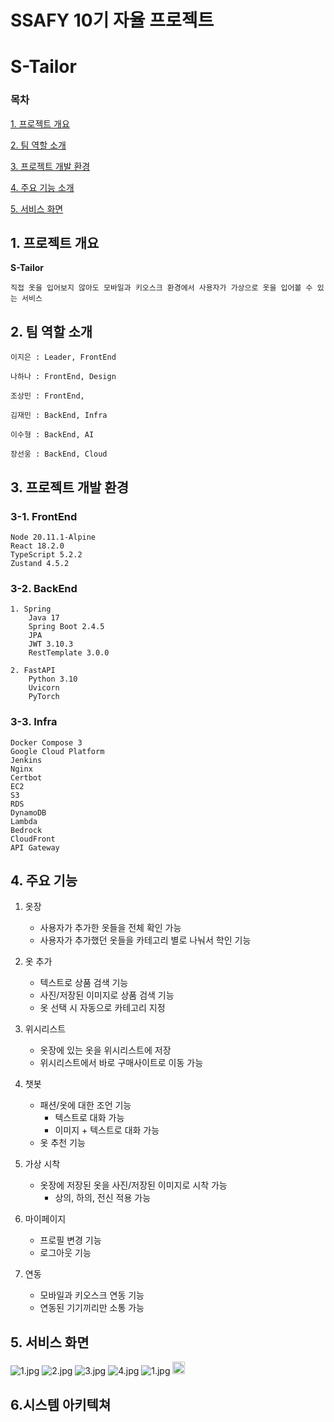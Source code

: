 # SSAFY 10기 자율 프로젝트

# S-Tailor

### 목차

[1. 프로젝트 개요](#1-프로젝트-개요)

[2. 팀 역할 소개](#2-팀-소개)

[3. 프로젝트 개발 환경](#3-프로젝트-개발-환경)

[4. 주요 기능 소개](#4-주요-기능-소개)

[5. 서비스 화면](#5-서비스-화면)

## 1. 프로젝트 개요

<b>S-Tailor</b>

    직접 옷을 입어보지 않아도 모바일과 키오스크 환경에서 사용자가 가상으로 옷을 입어볼 수 있는 서비스

## 2. 팀 역할 소개

    이지은 : Leader, FrontEnd

    나하나 : FrontEnd, Design

    조상민 : FrontEnd, 

    김재민 : BackEnd, Infra

    이수형 : BackEnd, AI

    장선웅 : BackEnd, Cloud


## 3. 프로젝트 개발 환경

<h3>3-1. FrontEnd</h3>

```
Node 20.11.1-Alpine
React 18.2.0
TypeScript 5.2.2
Zustand 4.5.2
```

<h3>3-2. BackEnd</h3>

```
1. Spring
    Java 17
    Spring Boot 2.4.5
    JPA
    JWT 3.10.3
    RestTemplate 3.0.0

2. FastAPI
    Python 3.10
    Uvicorn
    PyTorch
```

<h3>3-3. Infra</h3>

```
Docker Compose 3
Google Cloud Platform
Jenkins 
Nginx
Certbot
EC2
S3
RDS
DynamoDB
Lambda
Bedrock
CloudFront
API Gateway
```

## 4. 주요 기능

1. 옷장
   - 사용자가 추가한 옷들을 전체 확인 가능
   - 사용자가 추가했던 옷들을 카테고리 별로 나눠서 학인 기능

2. 옷 추가
   - 텍스트로 상품 검색 기능
   - 사진/저장된 이미지로 상품 검색 기능
   - 옷 선택 시 자동으로 카테고리 지정

3. 위시리스트
   - 옷장에 있는 옷을 위시리스트에 저장
   - 위시리스트에서 바로 구매사이트로 이동 가능

4. 챗봇
   - 패션/옷에 대한 조언 기능
      - 텍스트로 대화 가능
      - 이미지 + 텍스트로 대화 가능
   - 옷 추천 기능

5. 가상 시착
   - 옷장에 저장된 옷을 사진/저장된 이미지로 시착 가능
      - 상의, 하의, 전신 적용 가능

6. 마이페이지
   - 프로필 변경 기능
   - 로그아웃 기능

7. 연동
   - 모바일과 키오스크 연동 기능
   - 연동된 기기끼리만 소통 가능

## 5. 서비스 화면

![1.jpg](readme_images/1.jpg)
![2.jpg](readme_images/2.jpg)
![3.jpg](readme_images/3.jpg)
![4.jpg](readme_images/4.jpg)
![1.jpg]() <img src="readme_images/1.jpg"  width="20">

## 6.시스템 아키텍쳐
